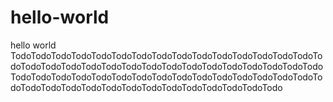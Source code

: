 # hello-world
hello world
TodoTodoTodoTodoTodoTodoTodoTodoTodoTodoTodoTodoTodoTodoTodoTodoTodoTodoTodoTodoTodoTodoTodoTodoTodoTodoTodoTodoTodoTodoTodoTodoTodoTodoTodoTodoTodoTodoTodoTodoTodoTodoTodoTodoTodoTodoTodoTodoTodoTodoTodoTodoTodoTodoTodoTodoTodoTodoTodoTodo
